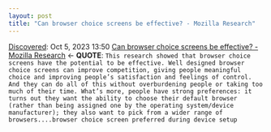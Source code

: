 ```yaml
---
layout: post
title: "Can browser choice screens be effective? - Mozilla Research"
---
```

[Discovered](http://rolandtanglao.com/2020/07/29/p1-blogthis-checkvist-list-links-to-blog/): Oct 5, 2023 13:50 [Can browser choice screens be effective? - Mozilla Research](https://research.mozilla.org/browser-competition/choicescreen/) <- **QUOTE**: `This research showed that browser choice screens have the potential to be effective. Well designed browser choice screens can improve competition, giving people meaningful choice and improving people’s satisfaction and feelings of control. And they can do all of this without overburdening people or taking too much of their time. What’s more, people have strong preferences: it turns out they want the ability to choose their default browser (rather than being assigned one by the operating system/device manufacturer); they also want to pick from a wider range of browsers....browser choice screen preferred during device setup `
